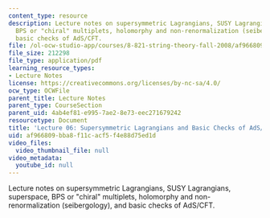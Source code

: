 ```yaml
---
content_type: resource
description: Lecture notes on supersymmetric Lagrangians, SUSY Lagrangians, superspace,
  BPS or "chiral" multiplets, holomorphy and non-renormalization (seibergology), and
  basic checks of AdS/CFT.
file: /ol-ocw-studio-app/courses/8-821-string-theory-fall-2008/af966809bba8f11cacf5f4e88d75ed1d_lecture06.pdf
file_size: 212298
file_type: application/pdf
learning_resource_types:
- Lecture Notes
license: https://creativecommons.org/licenses/by-nc-sa/4.0/
ocw_type: OCWFile
parent_title: Lecture Notes
parent_type: CourseSection
parent_uid: 4ab4ef81-e995-7ae2-8e73-eec271679242
resourcetype: Document
title: 'Lecture 06: Supersymmetric Lagrangians and Basic Checks of AdS/CFT'
uid: af966809-bba8-f11c-acf5-f4e88d75ed1d
video_files:
  video_thumbnail_file: null
video_metadata:
  youtube_id: null
---
```

Lecture notes on supersymmetric Lagrangians, SUSY Lagrangians, superspace, BPS or "chiral" multiplets, holomorphy and non-renormalization (seibergology), and basic checks of AdS/CFT.